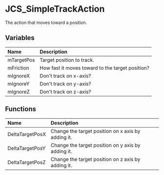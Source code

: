 # JCS_SimpleTrackAction

The action that moves toward a position.

## Variables

| Name | Description |
|:---|:---|
| mTargetPos | Target position to track. |
| mFriction | How fast it moves toward to the target position? |
| mIgnoreX | Don't track on x-axis? |
| mIgnoreY | Don't track on y-axis? |
| mIgnoreZ | Don't track on z-axis? |

## Functions

| Name | Description |
|:---|:---|
| DeltaTargetPosX | Change the target position on x axis by adding it. |
| DeltaTargetPosY | Change the target position on y axis by adding it. |
| DeltaTargetPosZ | Change the target position on z axis by adding it. |
